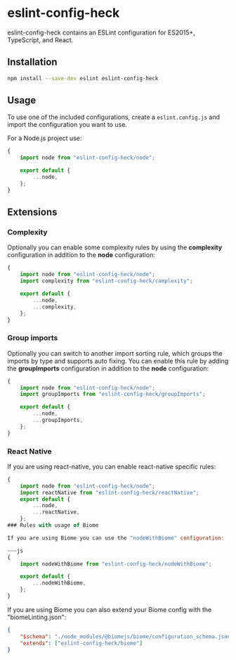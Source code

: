 # eslint-config-heck

eslint-config-heck contains an ESLint configuration for ES2015+, TypeScript, and React.

## Installation

~~~sh
npm install --save-dev eslint eslint-config-heck
~~~

## Usage

To use one of the included configurations, create a `eslint.config.js` and import the configuration you want to use.

For a Node.js project use:

~~~js
{
    import node from "eslint-config-heck/node";

    export default {
        ...node,
    };
}
~~~

## Extensions

### Complexity

Optionally you can enable some complexity rules by using the **complexity** configuration in addition to the **node** configuration:

~~~js
{
    import node from "eslint-config-heck/node";
    import complexity from "eslint-config-heck/complexity";

    export default {
        ...node,
        ...complexity,
    };
}
~~~

### Group imports

Optionally you can switch to another import sorting rule, which groups the imports by type and supports auto fixing. You can enable this rule by adding the **groupImports** configuration in addition to the **node** configuration:

~~~js
{
    import node from "eslint-config-heck/node";
    import groupImports from "eslint-config-heck/groupImports";

    export default {
        ...node,
        ...groupImports,
    };
}
~~~

### React Native

If you are using react-native, you can enable react-native specific rules:

~~~js
{
    import node from "eslint-config-heck/node";
    import reactNative from "eslint-config-heck/reactNative";
    export default {
        ...node,
        ...reactNative,
    };
### Rules with usage of Biome

If you are using Biome you can use the "nodeWithBiome" configuration:

~~~js
{
    import nodeWithBiome from "eslint-config-heck/nodeWithBiome";

    export default {
        ...nodeWithBiome,
    };
}
~~~

If you are using Biome you can also extend your Biome config with the "biomeLinting.json":

~~~json
{
    "$schema": "./node_modules/@biomejs/biome/configuration_schema.json",
    "extends": ["eslint-config-heck/biome"]
}
~~~
